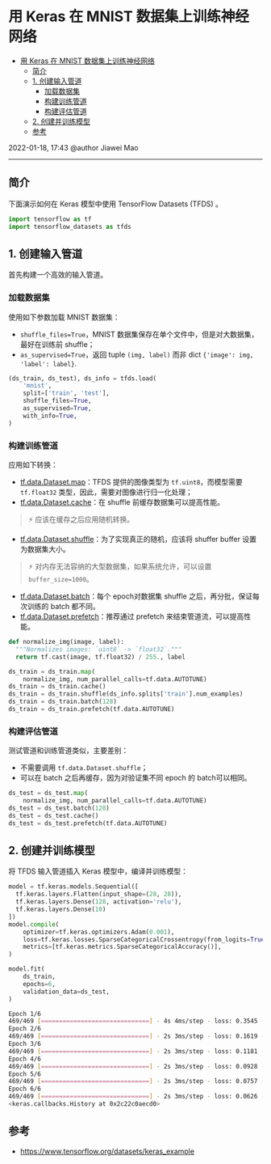 # 用 Keras 在 MNIST 数据集上训练神经网络

- [用 Keras 在 MNIST 数据集上训练神经网络](#用-keras-在-mnist-数据集上训练神经网络)
  - [简介](#简介)
  - [1. 创建输入管道](#1-创建输入管道)
    - [加载数据集](#加载数据集)
    - [构建训练管道](#构建训练管道)
    - [构建评估管道](#构建评估管道)
  - [2. 创建并训练模型](#2-创建并训练模型)
  - [参考](#参考)

2022-01-18, 17:43
@author Jiawei Mao
****

## 简介

下面演示如何在 Keras 模型中使用 TensorFlow Datasets (TFDS) 。

```python
import tensorflow as tf
import tensorflow_datasets as tfds
```

## 1. 创建输入管道

首先构建一个高效的输入管道。

### 加载数据集

使用如下参数加载 MNIST 数据集：

- `shuffle_files=True`，MNIST 数据集保存在单个文件中，但是对大数据集，最好在训练前 shuffle；
- `as_supervised=True`，返回 tuple `(img, label)` 而非 dict `{'image': img, 'label': label}`.

```python
(ds_train, ds_test), ds_info = tfds.load(
    'mnist',
    split=['train', 'test'],
    shuffle_files=True,
    as_supervised=True,
    with_info=True,
)
```

### 构建训练管道

应用如下转换：

- [tf.data.Dataset.map](../../api/tf.data/Dataset.md#map)：TFDS 提供的图像类型为 `tf.uint8`，而模型需要 `tf.float32` 类型，因此，需要对图像进行归一化处理；
- [tf.data.Dataset.cache](../../api/tf.data/Dataset.md#cache)：在 shuffle 前缓存数据集可以提高性能。

> ⚡ 应该在缓存之后应用随机转换。

- [tf.data.Dataset.shuffle](../../api/tf.data/Dataset.md#shuffle)：为了实现真正的随机，应该将 shuffer buffer 设置为数据集大小。

> ⚡ 对内存无法容纳的大型数据集，如果系统允许，可以设置 `buffer_size=1000`。

- [tf.data.Dataset.batch](../../api/tf.data/Dataset.md#batch)：每个 epoch对数据集 shuffle 之后，再分批，保证每次训练的 batch 都不同。
- [tf.data.Dataset.prefetch](../../api/tf.data/Dataset.md#prefetch)：推荐通过 prefetch 来结束管道流，可以提高性能。

```python
def normalize_img(image, label):
  """Normalizes images: `uint8` -> `float32`."""
  return tf.cast(image, tf.float32) / 255., label

ds_train = ds_train.map(
    normalize_img, num_parallel_calls=tf.data.AUTOTUNE)
ds_train = ds_train.cache()
ds_train = ds_train.shuffle(ds_info.splits['train'].num_examples)
ds_train = ds_train.batch(128)
ds_train = ds_train.prefetch(tf.data.AUTOTUNE)
```

### 构建评估管道

测试管道和训练管道类似，主要差别：

- 不需要调用 `tf.data.Dataset.shuffle`；
- 可以在 batch 之后再缓存，因为对验证集不同 epoch 的 batch可以相同。

```python
ds_test = ds_test.map(
    normalize_img, num_parallel_calls=tf.data.AUTOTUNE)
ds_test = ds_test.batch(128)
ds_test = ds_test.cache()
ds_test = ds_test.prefetch(tf.data.AUTOTUNE)
```

## 2. 创建并训练模型

将 TFDS 输入管道插入 Keras 模型中，编译并训练模型：

```python
model = tf.keras.models.Sequential([
  tf.keras.layers.Flatten(input_shape=(28, 28)),
  tf.keras.layers.Dense(128, activation='relu'),
  tf.keras.layers.Dense(10)
])
model.compile(
    optimizer=tf.keras.optimizers.Adam(0.001),
    loss=tf.keras.losses.SparseCategoricalCrossentropy(from_logits=True),
    metrics=[tf.keras.metrics.SparseCategoricalAccuracy()],
)

model.fit(
    ds_train,
    epochs=6,
    validation_data=ds_test,
)
```

```sh
Epoch 1/6
469/469 [==============================] - 4s 4ms/step - loss: 0.3545 - sparse_categorical_accuracy: 0.9017 - val_loss: 0.1848 - val_sparse_categorical_accuracy: 0.9476
Epoch 2/6
469/469 [==============================] - 2s 3ms/step - loss: 0.1619 - sparse_categorical_accuracy: 0.9538 - val_loss: 0.1404 - val_sparse_categorical_accuracy: 0.9573
Epoch 3/6
469/469 [==============================] - 2s 3ms/step - loss: 0.1181 - sparse_categorical_accuracy: 0.9665 - val_loss: 0.1157 - val_sparse_categorical_accuracy: 0.9656
Epoch 4/6
469/469 [==============================] - 2s 3ms/step - loss: 0.0928 - sparse_categorical_accuracy: 0.9730 - val_loss: 0.1004 - val_sparse_categorical_accuracy: 0.9708
Epoch 5/6
469/469 [==============================] - 2s 3ms/step - loss: 0.0757 - sparse_categorical_accuracy: 0.9777 - val_loss: 0.0984 - val_sparse_categorical_accuracy: 0.9695
Epoch 6/6
469/469 [==============================] - 2s 3ms/step - loss: 0.0626 - sparse_categorical_accuracy: 0.9815 - val_loss: 0.0851 - val_sparse_categorical_accuracy: 0.9739
<keras.callbacks.History at 0x2c22c0aecd0>
```

## 参考

- https://www.tensorflow.org/datasets/keras_example
